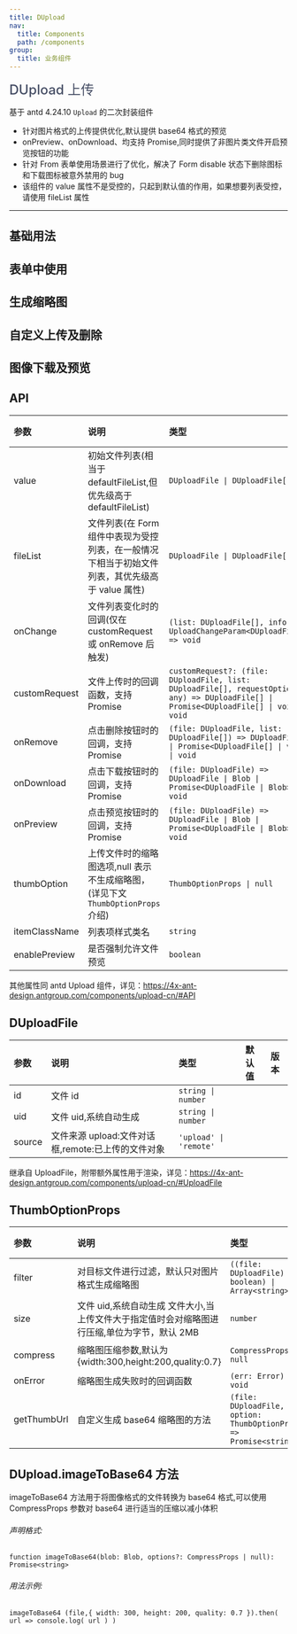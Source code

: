 ```yaml
---
title: DUpload
nav:
  title: Components
  path: /components
group:
  title: 业务组件
---
```


<span style="font-size:24px;color:#454d64;font-weight:500">DUpload 上传</span>

基于 antd 4.24.10 `Upload` 的二次封装组件

- 针对图片格式的上传提供优化,默认提供 base64 格式的预览
- onPreview、onDownload、均支持 Promise,同时提供了非图片类文件开启预览按钮的功能
- 针对 From 表单使用场景进行了优化，解决了 Form disable 状态下删除图标和下载图标被意外禁用的 bug
- 该组件的 value 属性不是受控的，只起到默认值的作用，如果想要列表受控，请使用 fileList 属性

---

## 基础用法

<code src="./demos/basicDemo.tsx" title="基础用法" description="最基本的上传用法，与antd中的Upload用法一致，上传图像时默认对本地预览图像进行适当压缩"></code>

## 表单中使用

<code src="./demos/uploadInFormDemo.tsx" title="表单中使用" description="在form表单中作为表单项元素使用"></code>

## 生成缩略图

<code src="./demos/thumbDemo.tsx" title="生成缩略图" description="当上传文件为图像时，自动生成缩略图，图像文件过大时，还可以对缩略图进行压缩"></code>

## 自定义上传及删除

<code src="./demos/listDemo.tsx" title="自定义上传及删除" description="通过fileList搭配customRequest、onRemove可以实现完全受控的上传列表"></code>

## 图像下载及预览

<code src="./demos/previewDemo.tsx" title="图像下载及预览" description="通过enablePreview强制对非图像文件进行预览,使用优化过的onPreview、onDownload控制下载及预览的细节"></code>

## API

| 参数 | 说明 | 类型 | 默认值 | 版本 |
| :-- | :-- | :-- | :-- | :-- |
| value | 初始文件列表(相当于 defaultFileList,但优先级高于 defaultFileList) | `DUploadFile \| DUploadFile[]` |  |  |
| fileList | 文件列表(在 Form 组件中表现为受控列表，在一般情况下相当于初始文件列表，其优先级高于 value 属性) | `DUploadFile \| DUploadFile[]` |  |  |
| onChange | 文件列表变化时的回调(仅在 customRequest 或 onRemove 后触发) | `(list: DUploadFile[], info: UploadChangeParam<DUploadFile>) => void` |  |  |
| customRequest | 文件上传时的回调函数，支持 Promise | `customRequest?: (file: DUploadFile, list: DUploadFile[], requestOption: any) => DUploadFile[] \| Promise<DUploadFile[] \| void> \| void` |  |  |
| onRemove | 点击删除按钮时的回调，支持 Promise | `(file: DUploadFile, list: DUploadFile[]) => DUploadFile[] \| Promise<DUploadFile[] \| void> \| void` |  |  |
| onDownload | 点击下载按钮时的回调，支持 Promise | `(file: DUploadFile) => DUploadFile \| Blob \| Promise<DUploadFile \| Blob> \| void` |  |  |
| onPreview | 点击预览按钮时的回调，支持 Promise | `(file: DUploadFile) => DUploadFile \| Blob \| Promise<DUploadFile \| Blob> \| void` |  |  |
| thumbOption | 上传文件时的缩略图选项,null 表示不生成缩略图，(详见下文`ThumbOptionProps`介绍) | `ThumbOptionProps \| null` |  |  |
| itemClassName | 列表项样式类名 | `string` |  |  |
| enablePreview | 是否强制允许文件预览 | `boolean` | false |  |

其他属性同 antd Upload 组件，详见：https://4x-ant-design.antgroup.com/components/upload-cn/#API

## DUploadFile

| 参数 | 说明 | 类型 | 默认值 | 版本 |
| :-- | :-- | :-- | :-- | :-- |
| id | 文件 id | `string \| number` |  |  |
| uid | 文件 uid,系统自动生成 | `string \| number` |  |  |
| source | 文件来源 upload:文件对话框,remote:已上传的文件对象 | `'upload' \| 'remote'` |  |  |

继承自 UploadFile，附带额外属性用于渲染，详见：https://4x-ant-design.antgroup.com/components/upload-cn/#UploadFile

## ThumbOptionProps

| 参数 | 说明 | 类型 | 默认值 | 版本 |
| :-- | :-- | :-- | :-- | :-- |
| filter | 对目标文件进行过滤，默认只对图片格式生成缩略图 | `((file: DUploadFile) => boolean) \| Array<string>` | `['image/gif', 'image/jpeg', 'image/png', 'image/svg+xml']` |  |
| size | 文件 uid,系统自动生成 文件大小,当上传文件大于指定值时会对缩略图进行压缩,单位为字节，默认 2MB | `number` | `2097152` |  |
| compress | 缩略图压缩参数,默认为 {width:300,height:200,quality:0.7} | `CompressProps \| null` | `{ width: 300, height: 200, quality: 0.7 }` |  |
| onError | 缩略图生成失败时的回调函数 | `(err: Error) => void` |  |  |
| getThumbUrl | 自定义生成 base64 缩略图的方法 | `(file: DUploadFile, option: ThumbOptionProps) => Promise<string>` |  |  |

## DUpload.imageToBase64 方法

imageToBase64 方法用于将图像格式的文件转换为 base64 格式,可以使用 CompressProps 参数对 base64 进行适当的压缩以减小体积

###### 声明格式:

`function imageToBase64(blob: Blob, options?: CompressProps | null): Promise<string> `

###### 用法示例:

`imageToBase64 (file,{ width: 300, height: 200, quality: 0.7 }).then( url => console.log( url ) )`
